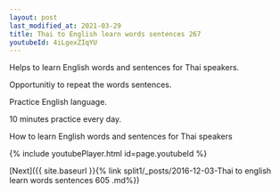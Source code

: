 ```yaml
---
layout: post
last_modified_at: 2021-03-29
title: Thai to English learn words sentences 267 
youtubeId: 4iLgexZIqYU
---
```

 
 
Helps to learn English words and sentences for Thai speakers.

Opportunitiy to repeat the words sentences. 

Practice English language. 
 
10 minutes practice every day. 
 
How to learn English words and sentences for Thai speakers 
 
{% include youtubePlayer.html id=page.youtubeId %}
 
 
[Next]({{ site.baseurl }}{% link  split1/_posts/2016-12-03-Thai to english learn words sentences 605 .md%})
 
